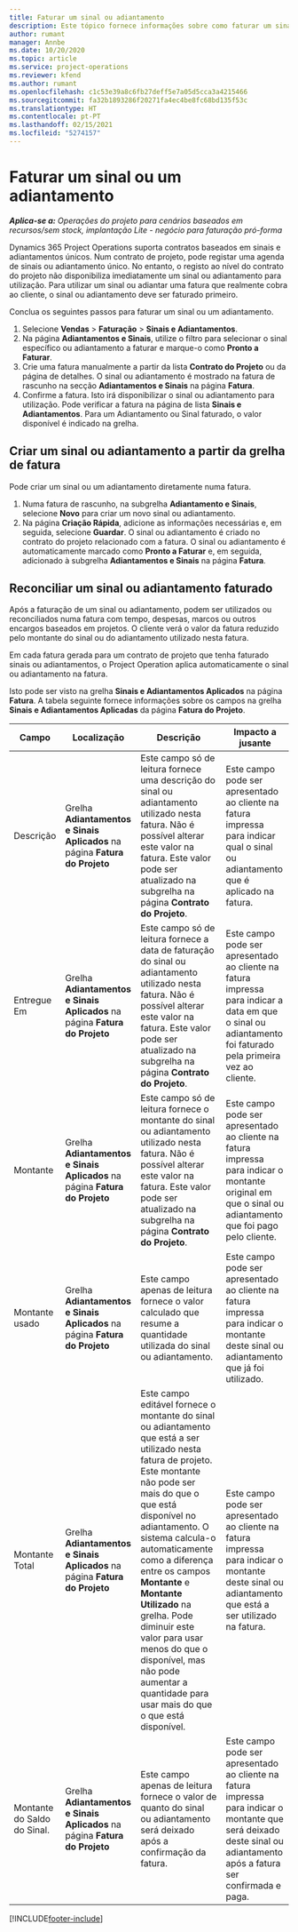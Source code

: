 ```yaml
---
title: Faturar um sinal ou adiantamento
description: Este tópico fornece informações sobre como faturar um sinal ou um adiantamento no Project Operations.
author: rumant
manager: Annbe
ms.date: 10/20/2020
ms.topic: article
ms.service: project-operations
ms.reviewer: kfend
ms.author: rumant
ms.openlocfilehash: c1c53e39a8c6fb27deff5e7a05d5cca3a4215466
ms.sourcegitcommit: fa32b1893286f20271fa4ec4be8fc68bd135f53c
ms.translationtype: HT
ms.contentlocale: pt-PT
ms.lasthandoff: 02/15/2021
ms.locfileid: "5274157"
---
```

# <a name="invoice-a-retainer-or-an-advance"></a>Faturar um sinal ou um adiantamento

_**Aplica-se a:** Operações do projeto para cenários baseados em recursos/sem stock, implantação Lite - negócio para faturação pró-forma_

Dynamics 365 Project Operations suporta contratos baseados em sinais e adiantamentos únicos. Num contrato de projeto, pode registar uma agenda de sinais ou adiantamento único. No entanto, o registo ao nível do contrato do projeto não disponibiliza imediatamente um sinal ou adiantamento para utilização. Para utilizar um sinal ou adiantar uma fatura que realmente cobra ao cliente, o sinal ou adiantamento deve ser faturado primeiro.

Conclua os seguintes passos para faturar um sinal ou um adiantamento.

1. Selecione **Vendas** > **Faturação** > **Sinais e Adiantamentos**. 
2. Na página **Adiantamentos e Sinais**, utilize o filtro para selecionar o sinal específico ou adiantamento a faturar e marque-o como **Pronto a Faturar**.
3. Crie uma fatura manualmente a partir da lista **Contrato do Projeto** ou da página de detalhes. O sinal ou adiantamento é mostrado na fatura de rascunho na secção **Adiantamentos e Sinais** na página **Fatura**.
4. Confirme a fatura. Isto irá disponibilizar o sinal ou adiantamento para utilização. Pode verificar a fatura na página de lista **Sinais e Adiantamentos**. Para um Adiantamento ou Sinal faturado, o valor disponível é indicado na grelha.

## <a name="create-a-retainer-or-advance-from-the-invoice-grid"></a>Criar um sinal ou adiantamento a partir da grelha de fatura

Pode criar um sinal ou um adiantamento diretamente numa fatura.

1. Numa fatura de rascunho, na subgrelha **Adiantamento e Sinais**, selecione **Novo** para criar um novo sinal ou adiantamento. 
2. Na página **Criação Rápida**, adicione as informações necessárias e, em seguida, selecione **Guardar**. O sinal ou adiantamento é criado no contrato do projeto relacionado com a fatura. O sinal ou adiantamento é automaticamente marcado como **Pronto a Faturar** e, em seguida, adicionado à subgrelha **Adiantamentos e Sinais** na página **Fatura**.

## <a name="reconcile-an-invoiced-retainer-or-advance"></a>Reconciliar um sinal ou adiantamento faturado

Após a faturação de um sinal ou adiantamento, podem ser utilizados ou reconciliados numa fatura com tempo, despesas, marcos ou outros encargos baseados em projetos. O cliente verá o valor da fatura reduzido pelo montante do sinal ou do adiantamento utilizado nesta fatura.

Em cada fatura gerada para um contrato de projeto que tenha faturado sinais ou adiantamentos, o Project Operation aplica automaticamente o sinal ou adiantamento na fatura.

Isto pode ser visto na grelha **Sinais e Adiantamentos Aplicados** na página **Fatura**. A tabela seguinte fornece informações sobre os campos na grelha **Sinais e Adiantamentos Aplicadas** da página **Fatura do Projeto**.

| Campo | Localização | Descrição | Impacto a jusante |
| --- | --- | --- | --- |
| Descrição | Grelha **Adiantamentos e Sinais Aplicados** na página **Fatura do Projeto** |Este campo só de leitura fornece uma descrição do sinal ou adiantamento utilizado nesta fatura. Não é possível alterar este valor na fatura. Este valor pode ser atualizado na subgrelha na página **Contrato do Projeto**. | Este campo pode ser apresentado ao cliente na fatura impressa para indicar qual o sinal ou adiantamento que é aplicado na fatura. |
| Entregue Em | Grelha **Adiantamentos e Sinais Aplicados** na página **Fatura do Projeto**  | Este campo só de leitura fornece a data de faturação do sinal ou adiantamento utilizado nesta fatura. Não é possível alterar este valor na fatura. Este valor pode ser atualizado na subgrelha na página **Contrato do Projeto**. | Este campo pode ser apresentado ao cliente na fatura impressa para indicar a data em que o sinal ou adiantamento foi faturado pela primeira vez ao cliente. |
| Montante | Grelha **Adiantamentos e Sinais Aplicados** na página **Fatura do Projeto**  | Este campo só de leitura fornece o montante do sinal ou adiantamento utilizado nesta fatura. Não é possível alterar este valor na fatura. Este valor pode ser atualizado na subgrelha na página **Contrato do Projeto**. | Este campo pode ser apresentado ao cliente na fatura impressa para indicar o montante original em que o sinal ou adiantamento que foi pago pelo cliente. |
| Montante usado | Grelha **Adiantamentos e Sinais Aplicados** na página **Fatura do Projeto**  | Este campo apenas de leitura fornece o valor calculado que resume a quantidade utilizada do sinal ou adiantamento. | Este campo pode ser apresentado ao cliente na fatura impressa para indicar o montante deste sinal ou adiantamento que já foi utilizado. |
| Montante Total | Grelha **Adiantamentos e Sinais Aplicados** na página **Fatura do Projeto**  | Este campo editável fornece o montante do sinal ou adiantamento que está a ser utilizado nesta fatura de projeto. Este montante não pode ser mais do que o que está disponível no adiantamento. O sistema calcula-o automaticamente como a diferença entre os campos **Montante** e **Montante Utilizado** na grelha. Pode diminuir este valor para usar menos do que o disponível, mas não pode aumentar a quantidade para usar mais do que o que está disponível. | Este campo pode ser apresentado ao cliente na fatura impressa para indicar o montante deste sinal ou adiantamento que está a ser utilizado na fatura. |
| Montante do Saldo do Sinal. | Grelha **Adiantamentos e Sinais Aplicados** na página **Fatura do Projeto**  | Este campo apenas de leitura fornece o valor de quanto do sinal ou adiantamento será deixado após a confirmação da fatura. | Este campo pode ser apresentado ao cliente na fatura impressa para indicar o montante que será deixado deste sinal ou adiantamento após a fatura ser confirmada e paga. |


[!INCLUDE[footer-include](../../includes/footer-banner.md)]